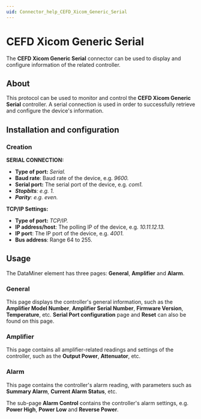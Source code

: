 ```yaml
---
uid: Connector_help_CEFD_Xicom_Generic_Serial
---
```


# CEFD Xicom Generic Serial

The **CEFD Xicom Generic Serial** connector can be used to display and configure information of the related controller.

## About

This protocol can be used to monitor and control the **CEFD Xicom Generic Serial** controller. A serial connection is used in order to successfully retrieve and configure the device's information.

## Installation and configuration

### Creation

**SERIAL CONNECTION:**

- **Type of port:** *Serial.*
- **Baud rate**: Baud rate of the device, e.g. *9600.*
- **Serial port:** The serial port of the device, e.g. *com1.*
- ***Stopbits**: e.g. 1.*
- ***Parity**: e.g. even.*

**TCP/IP Settings:**

- **Type of port:** *TCP/IP.*
- **IP address/host**: The polling IP of the device, e.g. *10.11.12.13.*
- **IP port**: The IP port of the device, e.g. *4001.*
- **Bus address**: Range 64 to 255.

## Usage

The DataMiner element has three pages: **General**, **Amplifier** and **Alarm**.

### General

This page displays the controller's general information, such as the **Amplifier Model Number**, **Amplifier Serial Number**, **Firmware Version**, **Temperature**, etc. **Serial Port configuration** page and **Reset** can also be found on this page.

### Amplifier

This page contains all amplifier-related readings and settings of the controller, such as the **Output Power**, **Attenuator**, etc.

### Alarm

This page contains the controller's alarm reading, with parameters such as **Summary Alarm**, **Current Alarm Status**, etc.

The sub-page **Alarm Control** contains the controller's alarm settings, e.g. **Power High**, **Power Low** and **Reverse Power**.
